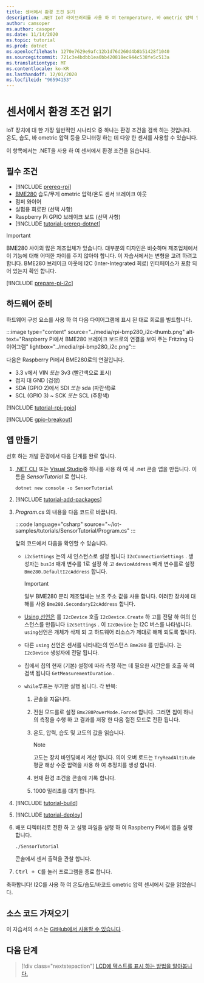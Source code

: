 ```yaml
---
title: 센서에서 환경 조건 읽기
description: .NET IoT 라이브러리를 사용 하 여 termperature, 바 ometric 압력 및 습도를 읽는 방법에 대해 알아봅니다.
author: camsoper
ms.author: casoper
ms.date: 11/14/2020
ms.topic: tutorial
ms.prod: dotnet
ms.openlocfilehash: 1270e7629e9afc12b1d76d260d4b8b51428f1040
ms.sourcegitcommit: 721c3e4bdbb1ea0bb420818ec944c538fe5c513a
ms.translationtype: MT
ms.contentlocale: ko-KR
ms.lasthandoff: 12/01/2020
ms.locfileid: "96594153"
---
```

# <a name="read-environmental-conditions-from-a-sensor"></a>센서에서 환경 조건 읽기

IoT 장치에 대 한 가장 일반적인 시나리오 중 하나는 환경 조건을 검색 하는 것입니다. 온도, 습도, 바 ometric 압력 등을 모니터링 하는 데 다양 한 센서를 사용할 수 있습니다.

이 항목에서는 .NET을 사용 하 여 센서에서 환경 조건을 읽습니다.

## <a name="prerequisites"></a>필수 조건

- [!INCLUDE [prereq-rpi](../includes/prereq-rpi.md)]
- [BME280](https://learn.adafruit.com/adafruit-bme280-humidity-barometric-pressure-temperature-sensor-breakout) <span class="docon docon-navigate-external x-hidden-focus"></span> 습도/무게 ometric 압력/온도 센서 브레이크 아웃
- 점퍼 와이어
- 실험용 회로판 (선택 사항)
- Raspberry Pi GPIO 브레이크 보드 (선택 사항)
- [!INCLUDE [tutorial-prereq-dotnet](../includes/tutorial-prereq-dotnet.md)]

> [!IMPORTANT]
> BME280 사이의 많은 제조업체가 있습니다. 대부분의 디자인은 비슷하며 제조업체에서이 기능에 대해 어떠한 차이를 주지 않아야 합니다. 이 자습서에서는 변형을 고려 하려고 합니다. BME280 브레이크 아웃에 I2C (Inter-Integrated 회로) 인터페이스가 포함 되어 있는지 확인 합니다.

[!INCLUDE [prepare-pi-i2c](../includes/prepare-pi-i2c.md)]

## <a name="prepare-the-hardware"></a>하드웨어 준비

하드웨어 구성 요소를 사용 하 여 다음 다이어그램에 표시 된 대로 회로를 빌드합니다.

:::image type="content" source="../media/rpi-bmp280_i2c-thumb.png" alt-text="Raspberry Pi에서 BME280 브레이크 보드로의 연결을 보여 주는 Fritzing 다이어그램" lightbox="../media/rpi-bmp280_i2c.png":::

다음은 Raspberry Pi에서 BME280로의 연결입니다.

- 3.3 v에서 VIN *또는* 3v3 (빨간색으로 표시)
- 접지 대 GND (검정)
- SDA (GPIO 2)에서 SDI *또는* sda (파란색)로
- SCL (GPIO 3) ~ SCK *또는* SCL (주황색)

[!INCLUDE [tutorial-rpi-gpio](../includes/tutorial-rpi-gpio.md)]

[!INCLUDE [gpio-breakout](../includes/gpio-breakout.md)]

## <a name="create-the-app"></a>앱 만들기

선호 하는 개발 환경에서 다음 단계를 완료 합니다.

1. [.NET CLI](../../core/tools/dotnet-new.md) 또는 [Visual Studio](../../core/tutorials/with-visual-studio.md)중 하나를 사용 하 여 새 .net 콘솔 앱을 만듭니다. 이름을 *SensorTutorial* 로 합니다.

    ```dotnetcli
    dotnet new console -o SensorTutorial
    ```

1. [!INCLUDE [tutorial-add-packages](../includes/tutorial-add-packages.md)]
1. *Program.cs* 의 내용을 다음 코드로 바꿉니다.

    :::code language="csharp" source="~/iot-samples/tutorials/SensorTutorial/Program.cs" :::

    앞의 코드에서 다음을 확인할 수 있습니다.

    - `i2cSettings` 는의 새 인스턴스로 설정 됩니다 `I2cConnectionSettings` . 생성자는 `busId` 매개 변수를 1로 설정 하 고 `deviceAddress` 매개 변수를로 설정 `Bme280.DefaultI2cAddress` 합니다.

        > [!IMPORTANT]
        > 일부 BME280 분리 제조업체는 보조 주소 값을 사용 합니다. 이러한 장치에 대해를 사용 `Bme280.SecondaryI2cAddress` 합니다.

    - [Using 선언은](../../csharp/whats-new/csharp-8.md#using-declarations) 를 `I2cDevice` 호출 `I2cDevice.Create` 하 고를 전달 하 여의 인스턴스를 만듭니다 `i2cSettings` . 이 `I2cDevice` 는 I2C 버스를 나타냅니다. `using`선언은 개체가 삭제 되 고 하드웨어 리소스가 제대로 해제 되도록 합니다.
    - 다른 `using` 선언은 센서를 나타내는의 인스턴스 `Bme280` 를 만듭니다. 는 `I2cDevice` 생성자에 전달 됩니다.
    - 칩에서 칩의 현재 (기본) 설정에 따라 측정 하는 데 필요한 시간은를 호출 하 여 검색 됩니다 `GetMeasurementDuration` .
    - `while`루프는 무기한 실행 됩니다. 각 반복:
        1. 콘솔을 지웁니다.
        1. 전원 모드를로 설정 `Bmx280PowerMode.Forced` 합니다. 그러면 칩이 하나의 측정을 수행 하 고 결과를 저장 한 다음 절전 모드로 전환 됩니다.
        1. 온도, 압력, 습도 및 고도의 값을 읽습니다.

            > [!NOTE]
            > 고도는 장치 바인딩에서 계산 합니다. 의이 오버 로드는 `TryReadAltitude` 평균 해상 수준 압력을 사용 하 여 추정치를 생성 합니다.

        1. 현재 환경 조건을 콘솔에 기록 합니다.
        1. 1000 밀리초를 대기 합니다.

1. [!INCLUDE [tutorial-build](../includes/tutorial-build.md)]
1. [!INCLUDE [tutorial-deploy](../includes/tutorial-deploy.md)]
1. 배포 디렉터리로 전환 하 고 실행 파일을 실행 하 여 Raspberry Pi에서 앱을 실행 합니다.

    ```bash
    ./SensorTutorial
    ```

    콘솔에서 센서 출력을 관찰 합니다.

1. <kbd>Ctrl + C</kbd>를 눌러 프로그램을 종료 합니다.

축하합니다! I2C를 사용 하 여 온도/습도/바코드 ometric 압력 센서에서 값을 읽었습니다.

## <a name="get-the-source-code"></a>소스 코드 가져오기

이 자습서의 소스는 [GitHub에서 사용할 수 있습니다](https://github.com/MicrosoftDocs/dotnet-iot-assets/tree/master/tutorials/SensorTutorial) <span class="docon docon-navigate-external x-hidden-focus"></span> .

## <a name="next-steps"></a>다음 단계

> [!div class="nextstepaction"]
> [LCD에 텍스트를 표시 하는 방법을 알아봅니다.](../tutorials/lcd-display.md)
